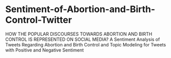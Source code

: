 # Sentiment-of-Abortion-and-Birth-Control-Twitter
HOW THE POPULAR DISCOURSES TOWARDS ABORTION AND BIRTH CONTROL IS REPRESENTED ON SOCIAL MEDIA? A Sentiment Analysis of Tweets Regarding Abortion and Birth Control and Topic Modeling for Tweets with Positive and Negative Sentiment
